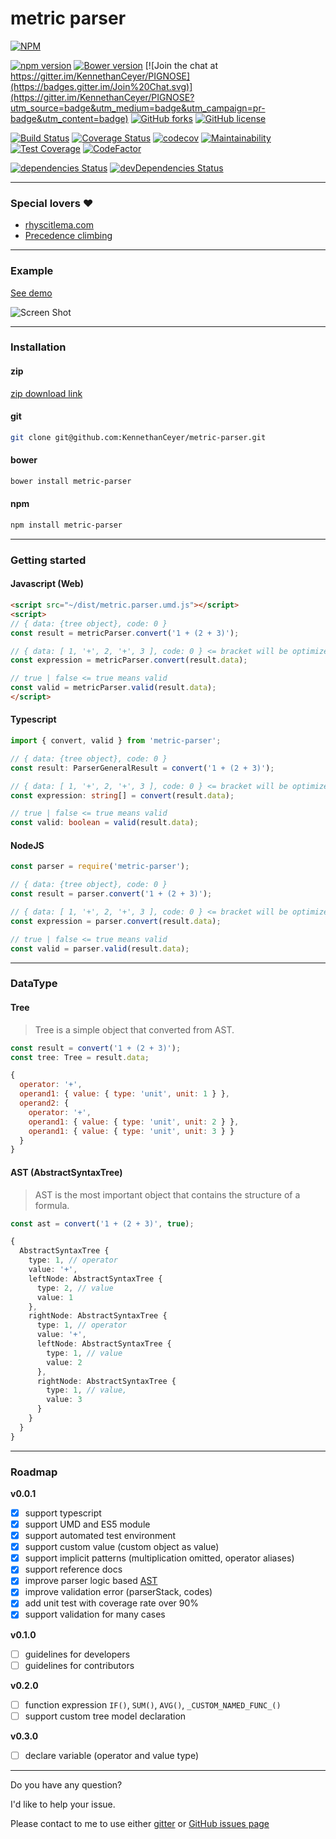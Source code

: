 # metric parser

[![NPM](https://nodei.co/npm/metric-parser.png)](https://nodei.co/npm/metric-parser/)

[![npm version](https://badge.fury.io/js/metric-parser.svg)](https://badge.fury.io/js/metric-parser) [![Bower version](https://badge.fury.io/bo/metric-parser.svg)](https://badge.fury.io/bo/metric-parser) [![Join the chat at https://gitter.im/KennethanCeyer/PIGNOSE](https://badges.gitter.im/Join%20Chat.svg)](https://gitter.im/KennethanCeyer/PIGNOSE?utm_source=badge&utm_medium=badge&utm_campaign=pr-badge&utm_content=badge) [![GitHub forks](https://img.shields.io/github/forks/KennethanCeyer/metric-parser.svg)](https://github.com/KennethanCeyer/metric-parser/network) [![GitHub license](https://img.shields.io/github/license/KennethanCeyer/metric-parser.svg)](https://github.com/KennethanCeyer/metric-parser/blob/master/LICENSE)

[![Build Status](https://travis-ci.org/KennethanCeyer/metric-parser.svg?branch=master)](https://travis-ci.org/KennethanCeyer/metric-parser) [![Coverage Status](https://coveralls.io/repos/github/KennethanCeyer/metric-parser/badge.svg)](https://coveralls.io/github/KennethanCeyer/metric-parser) [![codecov](https://codecov.io/gh/KennethanCeyer/metric-parser/branch/master/graph/badge.svg)](https://codecov.io/gh/KennethanCeyer/metric-parser) [![Maintainability](https://api.codeclimate.com/v1/badges/c69ae53f077a68618867/maintainability)](https://codeclimate.com/github/KennethanCeyer/metric-parser/maintainability) [![Test Coverage](https://api.codeclimate.com/v1/badges/c69ae53f077a68618867/test_coverage)](https://codeclimate.com/github/KennethanCeyer/metric-parser/test_coverage) [![CodeFactor](https://www.codefactor.io/repository/github/kennethanceyer/metric-parser/badge)](https://www.codefactor.io/repository/github/kennethanceyer/metric-parser)

[![dependencies Status](https://david-dm.org/KennethanCeyer/metric-parser/status.svg)](https://david-dm.org/KennethanCeyer/metric-parser) [![devDependencies Status](https://david-dm.org/KennethanCeyer/metric-parser/dev-status.svg)](https://david-dm.org/KennethanCeyer/metric-parser?type=dev)

----

### Special lovers :heart:

- [rhyscitlema.com](http://rhyscitlema.com/algorithms/expression-parsing-algorithm)
- [Precedence climbing](http://www.engr.mun.ca/~theo/Misc/exp_parsing.htm#climbing)

----

### Example

[See demo](http://www.pigno.se/barn/PIGNOSE-FormulaParser/)

![Screen Shot](http://www.pigno.se/barn/PIGNOSE-FormulaParser/demo/img/screenshot_main.png)

----

### Installation

#### zip

[zip download link](https://github.com/KennethanCeyer/metric-parser/archive/master.zip)

#### git

```bash
git clone git@github.com:KennethanCeyer/metric-parser.git
```

#### bower

```bash
bower install metric-parser
```

#### npm

```bash
npm install metric-parser
```

----

### Getting started

#### Javascript (Web)

```html
<script src="~/dist/metric.parser.umd.js"></script>
<script>
// { data: {tree object}, code: 0 }
const result = metricParser.convert('1 + (2 + 3)');

// { data: [ 1, '+', 2, '+', 3 ], code: 0 } <= bracket will be optimized
const expression = metricParser.convert(result.data);

// true | false <= true means valid
const valid = metricParser.valid(result.data);
</script>
```

#### Typescript
```typescript
import { convert, valid } from 'metric-parser';

// { data: {tree object}, code: 0 }
const result: ParserGeneralResult = convert('1 + (2 + 3)');

// { data: [ 1, '+', 2, '+', 3 ], code: 0 } <= bracket will be optimized
const expression: string[] = convert(result.data);

// true | false <= true means valid
const valid: boolean = valid(result.data);
```

#### NodeJS

```javascript
const parser = require('metric-parser');

// { data: {tree object}, code: 0 }
const result = parser.convert('1 + (2 + 3)');

// { data: [ 1, '+', 2, '+', 3 ], code: 0 } <= bracket will be optimized
const expression = parser.convert(result.data);

// true | false <= true means valid
const valid = parser.valid(result.data);
```

----

### DataType

#### Tree
> Tree is a simple object that converted from AST. 

```typescript
const result = convert('1 + (2 + 3)');
const tree: Tree = result.data;
```

```javascript
{
  operator: '+',
  operand1: { value: { type: 'unit', unit: 1 } },
  operand2: {
    operator: '+',
    operand1: { value: { type: 'unit', unit: 2 } },
    operand1: { value: { type: 'unit', unit: 3 } }
  }
}
```

#### AST (AbstractSyntaxTree)
> AST is the most important object that contains the structure of a formula.

```typescript
const ast = convert('1 + (2 + 3)', true);

```

```typescript
{
  AbstractSyntaxTree {
    type: 1, // operator
    value: '+',
    leftNode: AbstractSyntaxTree {
      type: 2, // value
      value: 1
    },
    rightNode: AbstractSyntaxTree {
      type: 1, // operator
      value: '+',
      leftNode: AbstractSyntaxTree {
        type: 1, // value
        value: 2
      },
      rightNode: AbstractSyntaxTree {
        type: 1, // value,
        value: 3
      }
    }
  }
}
```

----

### Roadmap

**v0.0.1**

- [x] support typescript
- [x] support UMD and ES5 module
- [x] support automated test environment
- [x] support custom value (custom object as value)
- [x] support implicit patterns (multiplication omitted, operator aliases)
- [x] support reference docs
- [x] improve parser logic based [AST](https://en.wikipedia.org/wiki/Abstract_syntax_tree)
- [x] improve validation error (parserStack, codes)
- [x] add unit test with coverage rate over 90%
- [x] support validation for many cases

**v0.1.0**

- [ ] guidelines for developers
- [ ] guidelines for contributors

**v0.2.0**

- [ ] function expression `IF()`, `SUM()`, `AVG()`, `_CUSTOM_NAMED_FUNC_()`
- [ ] support custom tree model declaration

**v0.3.0**

- [ ] declare variable (operator and value type)

----

Do you have any question?

I'd like to help your issue.

Please contact to me to use either [gitter](https://gitter.im/KennethanCeyer/PIGNOSE) or [GitHub issues page](https://github.com/KennethanCeyer/metric-parser/issues)
